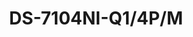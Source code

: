 ---
id: 1
title: "DS-7104NI-Q1/4P/M"
slug: "DS-7104NI-Q1/4P/M"
subTitle: "4-ch Mini PoE NVR"
category: "nvr"
imgCard: "/src/assets/images/nvr/DS-7104NI-Q1_4P_M/DS-7104NI-Q1_4P_M-1.webp"
imgAlt: "DS-7104NI-Q1/4P/M"
thumbnails: [
  "/src/assets/images/nvr/DS-7104NI-Q1_4P_M/DS-7104NI-Q1_4P_M-1.webp",
  "/src/assets/images/nvr/DS-7104NI-Q1_4P_M/DS-7104NI-Q1_4P_M-2.webp"
]
features: [
  "H.265+/H.265/H.264+/H.264 video compression support",
  "Up to 40 Mbps incoming and 60 Mbps outgoing bandwidth",
  "Supports up to 4 network camera inputs",
  "4-channel 1080p video decoding capability",
  "Simultaneous HDMI and VGA video output",
  "Compact 1U design with built-in 4 PoE ports",
]
rating: 5
reviewCount: 100
specifications: {
  Video_and_Audio: {
    IP_Video_Input: {
      Channels: "4-ch",
      Max_Resolution: "Up to 6 MP"
    },
    Incoming_Bandwidth: "40 Mbps",
    Outgoing_Bandwidth: "60 Mbps",
    HDMI_Output: "1-ch, 1920 × 1080p/60Hz, 1600 × 1200/60Hz, 1280 × 1024/60Hz, 1280 × 720/60Hz",
    VGA_Output: "1-ch, 1920 × 1080p/60Hz, 1600 × 1200/60Hz, 1280 × 1024/60Hz, 1280 × 720/60Hz",
    Video_Output_Mode: "HDMI/VGA simultaneous output",
  },
  Decoding: {
      Decoding_Format: "H.265+/H.265/ H.264+/H.264",
      Recording_Resolution: "6 MP/4 MP/3 MP/1080p/UXGA/720p/VGA/4CIF/DCIF/2CIF/CIF/QCIF",
      Synchronous_Playback: "4-ch",
      Decoding_Capability: "4-ch@1080p (30 fps) or 2-ch@4 MP (30 fps) or 1-ch@6 MP (30 fps)",
      Stream_Type: "Video, Video & Audio"
  },
  Network: {
    Remote_Connection: "16",
    Network_Protocol: "TCP/IP, DHCP, Hik-Connect, DNS, DDNS, NTP, SADP, SMTP, UPnP™",
    Network_Interface: "1, RJ-45 10/100Mbps self-adaptive Ethernet interface"
  },
  PoE: {
    Interface: "4, RJ-45 10/100 Mbps self-adaptive Ethernet interface",
    Power: "≤ 36 W",
    Standard: "IEEE 802.3 af/at"
  },
  Auxiliary_Interface: {
    SATA: {
      Interface: "1 SATA interface",
    },
    Capacity: "Up to 6TB capacity for each disk",
    Alarm_In_Out: "N/A",
    USB_Interface: "Rear panel: 2 × USB 2.0"
  },
  General: {
    Power_Supply: "48 VDC, 1 A",
    Consumption: "≤ 10 W",
    Working_Temperature: "-10 to +55º C (+14 to +131º F)",
    Working_Humidity: "10% to 90%",
    Dimension: "265 × 223 × 48 mm (10.4\" × 8.8\" × 1.9\")",
    Weight: "≤ 1 kg (2.2 lb)"
  },
  Certification: {
    CE : "EN50130-4, EN 61000-3-2,EN 61000-3-3"
  }
}
---